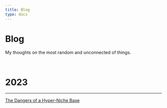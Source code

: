 ```yaml
---
title: Blog
type: docs
---
```


# Blog

My thoughts on the most random and unconnected of things.  

&nbsp;  

# 2023
___
[The Dangers of a Hyper-Niche Base](thedangersofahypernichebase)